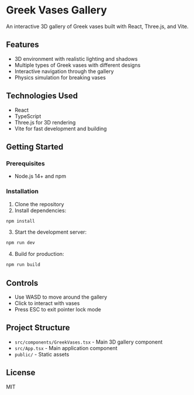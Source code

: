 # Greek Vases Gallery

An interactive 3D gallery of Greek vases built with React, Three.js, and Vite.

## Features

- 3D environment with realistic lighting and shadows
- Multiple types of Greek vases with different designs
- Interactive navigation through the gallery
- Physics simulation for breaking vases

## Technologies Used

- React
- TypeScript
- Three.js for 3D rendering
- Vite for fast development and building

## Getting Started

### Prerequisites

- Node.js 14+ and npm

### Installation

1. Clone the repository
2. Install dependencies:

```bash
npm install
```

3. Start the development server:

```bash
npm run dev
```

4. Build for production:

```bash
npm run build
```

## Controls

- Use WASD to move around the gallery
- Click to interact with vases
- Press ESC to exit pointer lock mode

## Project Structure

- `src/components/GreekVases.tsx` - Main 3D gallery component
- `src/App.tsx` - Main application component
- `public/` - Static assets

## License

MIT
